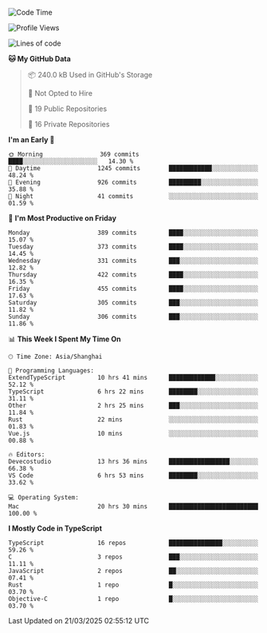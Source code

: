 <!--START_SECTION:waka-->
![Code Time](http://img.shields.io/badge/Code%20Time-3%2C252%20hrs%2022%20mins-blue)

![Profile Views](http://img.shields.io/badge/Profile%20Views-70-blue)

![Lines of code](https://img.shields.io/badge/From%20Hello%20World%20I%27ve%20Written-2.9%20million%20lines%20of%20code-blue)

**🐱 My GitHub Data** 

> 📦 240.0 kB Used in GitHub's Storage 
 > 
> 🚫 Not Opted to Hire
 > 
> 📜 19 Public Repositories 
 > 
> 🔑 16 Private Repositories 
 > 
**I'm an Early 🐤** 

```text
🌞 Morning                369 commits         ████░░░░░░░░░░░░░░░░░░░░░   14.30 % 
🌆 Daytime                1245 commits        ████████████░░░░░░░░░░░░░   48.24 % 
🌃 Evening                926 commits         █████████░░░░░░░░░░░░░░░░   35.88 % 
🌙 Night                  41 commits          ░░░░░░░░░░░░░░░░░░░░░░░░░   01.59 % 
```
📅 **I'm Most Productive on Friday** 

```text
Monday                   389 commits         ████░░░░░░░░░░░░░░░░░░░░░   15.07 % 
Tuesday                  373 commits         ████░░░░░░░░░░░░░░░░░░░░░   14.45 % 
Wednesday                331 commits         ███░░░░░░░░░░░░░░░░░░░░░░   12.82 % 
Thursday                 422 commits         ████░░░░░░░░░░░░░░░░░░░░░   16.35 % 
Friday                   455 commits         ████░░░░░░░░░░░░░░░░░░░░░   17.63 % 
Saturday                 305 commits         ███░░░░░░░░░░░░░░░░░░░░░░   11.82 % 
Sunday                   306 commits         ███░░░░░░░░░░░░░░░░░░░░░░   11.86 % 
```


📊 **This Week I Spent My Time On** 

```text
🕑︎ Time Zone: Asia/Shanghai

💬 Programming Languages: 
ExtendTypeScript         10 hrs 41 mins      █████████████░░░░░░░░░░░░   52.12 % 
TypeScript               6 hrs 22 mins       ████████░░░░░░░░░░░░░░░░░   31.11 % 
Other                    2 hrs 25 mins       ███░░░░░░░░░░░░░░░░░░░░░░   11.84 % 
Rust                     22 mins             ░░░░░░░░░░░░░░░░░░░░░░░░░   01.83 % 
Vue.js                   10 mins             ░░░░░░░░░░░░░░░░░░░░░░░░░   00.88 % 

🔥 Editors: 
Devecostudio             13 hrs 36 mins      █████████████████░░░░░░░░   66.38 % 
VS Code                  6 hrs 53 mins       ████████░░░░░░░░░░░░░░░░░   33.62 % 

💻 Operating System: 
Mac                      20 hrs 30 mins      █████████████████████████   100.00 % 
```

**I Mostly Code in TypeScript** 

```text
TypeScript               16 repos            ███████████████░░░░░░░░░░   59.26 % 
C                        3 repos             ███░░░░░░░░░░░░░░░░░░░░░░   11.11 % 
JavaScript               2 repos             ██░░░░░░░░░░░░░░░░░░░░░░░   07.41 % 
Rust                     1 repo              █░░░░░░░░░░░░░░░░░░░░░░░░   03.70 % 
Objective-C              1 repo              █░░░░░░░░░░░░░░░░░░░░░░░░   03.70 % 
```




 Last Updated on 21/03/2025 02:55:12 UTC
<!--END_SECTION:waka-->